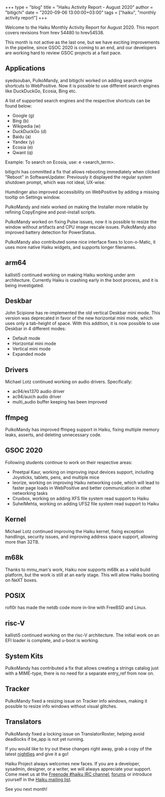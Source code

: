 +++
type = "blog"
title = "Haiku Activity Report - August 2020"
author = "bitigchi"
date = "2020-09-06 13:00:00+03:00"
tags = ["haiku", "monthly activity report"]
+++

Welcome to the Haiku Monthly Activity Report for August 2020. This report covers revisions from hrev 54480 to hrev54538.

This month is not active as the last one, but we have exciting improvements in the pipeline, since GSOC 2020 is coming to an end, and our developers are working hard to review GSOC projects at a fast pace.

## Applications

syedsouban, PulkoMandy, and bitigchi worked on adding search engine shortcuts to WebPositive. Now it is possible to use different search engines like DuckDuckGo, Ecosia, Bing etc.

A list of supported search engines and the respective shortcuts can be found below:

- Google (g)
- Bing (b)
- Wikipedia (w)
- DuckDuckGo (d)
- Baidu (a)
- Yandex (y)
- Ecosia (e)
- Qwant (q)

Example: To search on Ecosia, use: e <search_term>.

bitigchi has committed a fix that allows rebooting immediately when clicked "Reboot" in SoftwareUpdater. Previously it displayed the regular system shutdown prompt, which was not ideal, UX-wise.

Humdinger also improved accessibility on WebPositive by adding a missing tooltip on Settings window.

PulkoMandy and nielx worked on making the Installer more reliable by refining CopyEngine and post-install scripts.

PulkoMandy worked on fixing Pulse issues, now it is possible to resize the window without artifacts and CPU image rescale issues. PulkoMandy also improved battery detection for PowerStatus.

PulkoMandy also contributed some nice interface fixes to Icon-o-Matic, it uses more native Haiku widgets, and supports longer filenames.

## arm64

kallisti5 continued working on making Haiku working under arm architecture. Currently Haiku is crashing early in the boot process, and it is being investigated.

## Deskbar

John Scipione has re-implemented the old vertical Deskbar mini mode. This version was deprecated in favor of the new horizontal mini mode, which uses only a tab-height of space. With this addition, it is now possible to use Deskbar in 4 different modes:

- Default mode
- Horizontal mini mode
- Vertical mini mode
- Expanded mode

## Drivers

Michael Lotz continued working on audio drivers. Specifically:

- ac94/es1370 audio driver
- ac94/auich audio driver
- multi_audio buffer keeping has been improved

## ffmpeg

PulkoMandy has improved ffmpeg support in Haiku, fixing multiple memory leaks, asserts, and deleting unnecessary code.

## GSOC 2020

Following students continue to work on their respective areas:

- Preetpal Kaur, working on improving input devices support, including Joysticks, tablets, pens, and multiple mice
- leorize, working on improving Haiku networking code, which will lead to faster page loads in WebPositive and better communication in other networking tasks
- Cruxbox, working on adding XFS file system read support to Haiku
- SuhelMehta, working on adding UFS2 file system read support to Haiku

## Kernel

Michael Lotz continued improving the Haiku kernel, fixing exception handlings, security issues, and improving address space support, allowing more than 32TB.

## m68k

Thanks to mmu_man's work, Haiku now supports m68k as a valid build platform, but the work is still at an early stage. This will allow Haiku booting on NeXT boxes.

## POSIX

rofl0r has made the netdb code more in-line with FreeBSD and Linux.

## risc-V

kallisti5 continued working on the risc-V architecture. The initial work on an EFI loader is complete, and u-boot is working.

## System Kits

PulkoMandy has contributed a fix that allows creating a strings catalog just with a MIME-type, there is no need for a separate entry_ref from now on.

## Tracker

PulkoMandy fixed a resizing issue on Tracker info windows, making it possible to resize info windows without visual glitches.

## Translators

PulkoMandy fixed a locking issue on TranslatorRoster, helping avoid deadlocks if be_app is not yet running.

If you would like to try out these changes right away, grab a copy of the latest [nightlies](https://download.haiku-os.org) and give it a go!

Haiku Project always welcomes new faces. If you are a developer, sysadmin, designer, or a writer, we will always appreciate your support. Come meet us at the [Freenode #haiku IRC channel](irc://chat.freenode.net/haiku),  [forums](https://discuss.haiku-os.org) or introduce yourself in the [Haiku mailing list](https://www.freelists.org/list/haiku).

See you next month!
